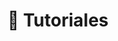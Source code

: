 ---
title: 👐 Tutoriales

# View.
#   1 = List
#   2 = Compact
#   3 = Card
view: 2

# Optional header image (relative to `static/media/` folder).
banner: 
  image: "tutoriales-header.webp"
  caption: "Foto adaptada de [**Alexei Scutari**](https://unsplash.com/@scutal) en [Unsplash](https://unsplash.com)"

breadcrumbs: [""]

show_breadcrumb: false

cascade:
  show_breadcrumb: true
---